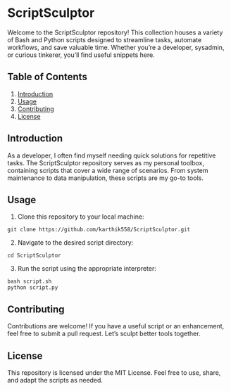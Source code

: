 # ScriptSculptor

Welcome to the ScriptSculptor repository! This collection houses a variety of Bash and Python scripts designed to streamline tasks, automate workflows, and save valuable time. Whether you’re a developer, sysadmin, or curious tinkerer, you’ll find useful snippets here.

## Table of Contents

1) [Introduction](#Introduction)
2) [Usage](#Usage)
3) [Contributing](#Contributing)
4) [License](#License)

## Introduction

As a developer, I often find myself needing quick solutions for repetitive tasks. The ScriptSculptor repository serves as my personal toolbox, containing scripts that cover a wide range of scenarios. From system maintenance to data manipulation, these scripts are my go-to tools.

## Usage

1) Clone this repository to your local machine:

```
git clone https://github.com/karthik558/ScriptSculptor.git
```

2) Navigate to the desired script directory:

```
cd ScriptSculptor
```

3) Run the script using the appropriate interpreter:

```
bash script.sh
python script.py
```

## Contributing
Contributions are welcome! If you have a useful script or an enhancement, feel free to submit a pull request. Let’s sculpt better tools together.

## License
This repository is licensed under the MIT License. Feel free to use, share, and adapt the scripts as needed.